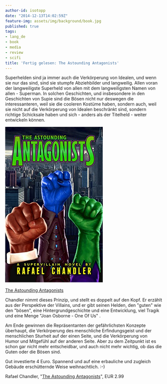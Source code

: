 ```yaml
---
author-id: isotopp
date: "2014-12-13T14:02:59Z"
feature-img: assets/img/background/book.jpg
published: true
tags:
- lang_de
- book
- media
- review
- scifi
title: 'Fertig gelesen: The Astounding Antagonists'
---
```

Superhelden sind ja immer auch die Verkörperung von Idealen, und wenn sie nur das sind, sind sie stumpfe Abziehbilder und langweilig. Allen voran der langweiligste Superheld von allen mit dem langweiligsten Namen von allen - Superman. In solchen Geschichten, und insbesondere in den Geschichten von Supie sind die Bösen nicht nur deswegen die interessanteren, weil sie die cooleren Kostüme haben, sondern auch, weil sie nicht auf die Verkörperung von Idealen beschränkt sind, sondern richtige Schicksale haben und sich - anders als der Titelheld - weiter entwickeln können.

[![](/uploads/2014/12/antagonists.jpg)](https://www.amazon.de/Astounding-Antagonists-English-Rafael-Chandler-ebook/dp/B00OOXZGRQ)

[The Astounding Antagonists](https://www.amazon.de/Astounding-Antagonists-English-Rafael-Chandler-ebook/dp/B00OOXZGRQ)

Chandler nimmt dieses Prinzip, und stellt es doppelt auf den Kopf. Er erzählt aus der Perspektive der Villains, und er gibt seinen Helden, den "guten" wie den "bösen", eine Hintergrundgeschichte und eine Entwicklung, viel Tragik und eine Menge "Joan Osborne - One Of Us" .

Am Ende gewinnen die Repräsentanten der gefährlichsten Konzepte überhaupt, die Verkörperung des menschliche Erfindungsgeist und der menschlichen Sturheit auf der einen Seite, und die Verkörperung von Humor und Mitgefühl auf der anderen Seite. Aber zu dem Zeitpunkt ist es schon gar nicht mehr entscheidbar, und auch nicht mehr wichtig, ob das die Guten oder die Bösen sind.

Gut investierte 4 Euro. Spannend und auf eine erbauliche und zugleich Gebäude erschütternde Weise weihnachtlich. :-)

Rafael Chandler​​​, "[The Astounding Antagonists](https://www.amazon.de/Astounding-Antagonists-English-Rafael-Chandler-ebook/dp/B00OOXZGRQ)", EUR 2.99
